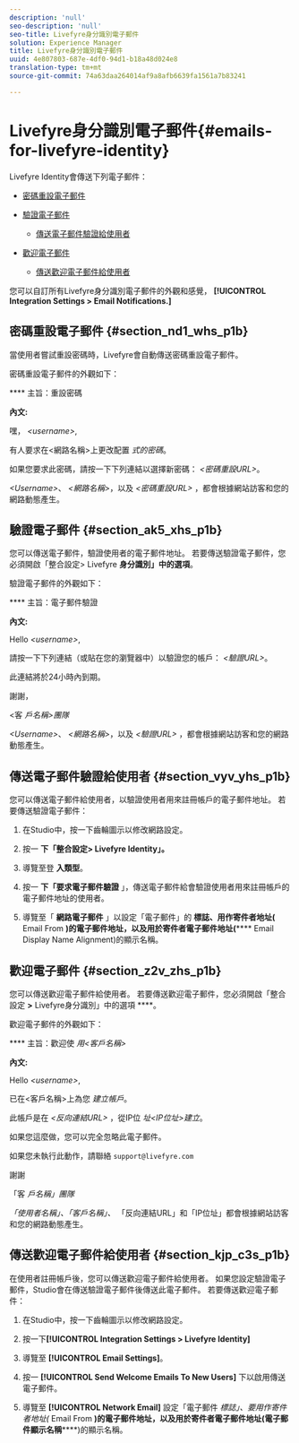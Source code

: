 ```yaml
---
description: 'null'
seo-description: 'null'
seo-title: Livefyre身分識別電子郵件
solution: Experience Manager
title: Livefyre身分識別電子郵件
uuid: 4e807803-687e-4df0-94d1-b18a48d024e8
translation-type: tm+mt
source-git-commit: 74a63daa264014af9a8afb6639fa1561a7b83241

---
```



# Livefyre身分識別電子郵件{#emails-for-livefyre-identity}

Livefyre Identity會傳送下列電子郵件：

* [密碼重設電子郵件](#c_emails_for_livefyre_identity/section_nd1_whs_p1b)
* [驗證電子郵件](#c_emails_for_livefyre_identity/section_ak5_xhs_p1b)
   * [傳送電子郵件驗證給使用者](#c_emails_for_livefyre_identity/section_vyv_yhs_p1b)

* [歡迎電子郵件](#c_emails_for_livefyre_identity/section_z2v_zhs_p1b)
   * [傳送歡迎電子郵件給使用者](#c_emails_for_livefyre_identity/section_kjp_c3s_p1b)

您可以自訂所有Livefyre身分識別電子郵件的外觀和感覺， **[!UICONTROL Integration Settings > Email Notifications.]**

## 密碼重設電子郵件 {#section_nd1_whs_p1b}

當使用者嘗試重設密碼時，Livefyre會自動傳送密碼重設電子郵件。

密碼重設電子郵件的外觀如下：

**** 主旨：重設密碼

**內文:**

嘿， *&lt;username&gt;*,

有人要求在&lt;網路名稱&gt;上更改配置 *式的密碼*。

如果您要求此密碼，請按一下下列連結以選擇新密碼： *&lt;密碼重設URL&gt;*。

*&lt;Username&gt;*、 *&lt;網路名稱&gt;*，以及 *&lt;密碼重設URL&gt;* ，都會根據網站訪客和您的網路動態產生。

## 驗證電子郵件 {#section_ak5_xhs_p1b}

您可以傳送電子郵件，驗證使用者的電子郵件地址。 若要傳送驗證電子郵件，您必須開啟「整合設定&gt; Livefyre **身分識別」中的選項**。

驗證電子郵件的外觀如下：

**** 主旨：電子郵件驗證

**內文:**

Hello *&lt;username&gt;*,

請按一下下列連結（或貼在您的瀏覽器中）以驗證您的帳戶： *&lt;驗證URL&gt;*。

此連結將於24小時內到期。

謝謝，

&lt;客 *戶名稱&gt;團隊*

*&lt;Username&gt;*、 *&lt;網路名稱&gt;*，以及 *&lt;驗證URL&gt;* ，都會根據網站訪客和您的網路動態產生。

## 傳送電子郵件驗證給使用者 {#section_vyv_yhs_p1b}

您可以傳送電子郵件給使用者，以驗證使用者用來註冊帳戶的電子郵件地址。 若要傳送驗證電子郵件：

1. 在Studio中，按一下齒輪圖示以修改網路設定。
1. 按一 **下「整合設定&gt; Livefyre Identity」。**

1. 導覽至登 **入類型**。
1. 按一 **下「要求電子郵件驗證** 」，傳送電子郵件給會驗證使用者用來註冊帳戶的電子郵件地址的使用者。
1. 導覽至「 **網路電子郵件** 」以設定「電子郵件」的 **標誌、用作寄件者地址(** Email From **)的電子郵件地址，以及用於寄件者電子郵件地址(****** Email Display Name Alignment)的顯示名稱。

## 歡迎電子郵件 {#section_z2v_zhs_p1b}

您可以傳送歡迎電子郵件給使用者。 若要傳送歡迎電子郵件，您必須開啟「整合設定 **&gt;** Livefyre身分識別」中的選項 ****。

歡迎電子郵件的外觀如下：

**** 主旨：歡迎使 *用&lt;客戶名稱&gt;*

**內文:**

Hello *&lt;username&gt;*,

已在&lt;客戶名稱&gt;上為您 *建立帳戶*。

此帳戶是在 *&lt;反向連結URL&gt;* ，從IP位 *址&lt;IP位址&gt;建立*。

如果您這麼做，您可以完全忽略此電子郵件。

如果您未執行此動作，請聯絡 `support@livefyre.com`

謝謝

「客 *戶名稱」團隊*

*「使用者名稱」、「客戶名稱」、* 「反向連結URL」和「IP位址」都會根據網站訪客和您的網路動態產生。

## 傳送歡迎電子郵件給使用者 {#section_kjp_c3s_p1b}

在使用者註冊帳戶後，您可以傳送歡迎電子郵件給使用者。 如果您設定驗證電子郵件，Studio會在傳送驗證電子郵件後傳送此電子郵件。 若要傳送歡迎電子郵件：

1. 在Studio中，按一下齒輪圖示以修改網路設定。
1. 按一下&#x200B;**[!UICONTROL Integration Settings > Livefyre Identity]**

1. 導覽至 **[!UICONTROL Email Settings]**。

1. 按一 **[!UICONTROL Send Welcome Emails To New Users]** 下以啟用傳送電子郵件。
1. 導覽至 **[!UICONTROL Network Email]** 設定「電子郵件 *標誌」、要用作寄件者地址(* Email From **)的電子郵件地址，以及用於寄件者電子郵件地址(電子郵件顯示名稱******)的顯示名稱。
